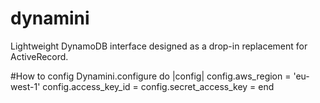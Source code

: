 # dynamini
Lightweight DynamoDB interface designed as a drop-in replacement for ActiveRecord.

#How to config
Dynamini.configure do |config|
  config.aws_region = 'eu-west-1'
  config.access_key_id =
  config.secret_access_key =
end
